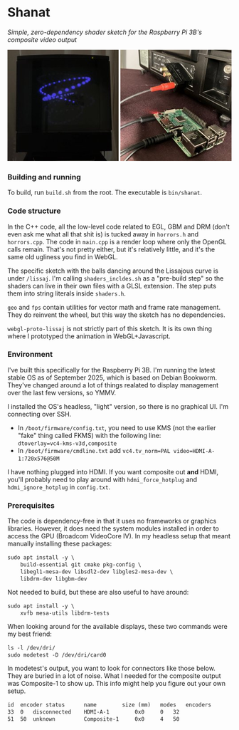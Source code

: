 # Shanat

_Simple, zero-dependency shader sketch for the Raspberry Pi 3B's composite video output_

![](photo-crt.jpg) ![](photo-back.jpg)

### Building and running

To build, run `build.sh` from the root. The executable is `bin/shanat`.

### Code structure

In the C++ code, all the low-level code related to EGL, GBM and DRM (don't even ask me what all that shit is) is tucked away in `horrors.h` and `horrors.cpp`. The code in `main.cpp` is a render loop where only the OpenGL calls remain. That's not pretty either, but it's relatively little, and it's the same old ugliness you find in WebGL.

The specific sketch with the balls dancing around the Lissajous curve is under `/lissaj`. I'm calling `shaders_incldes.sh` as a "pre-build step" so the shaders can live in their own files with a GLSL extension. The step puts them into string literals inside `shaders.h`.

`geo` and `fps` contain utilities for vector math and frame rate management. They do reinvent the wheel, but this way the sketch has no dependencies.

`webgl-proto-lissaj` is not strictly part of this sketch. It is its own thing where I prototyped the animation in WebGL+Javascript.

### Environment

I've built this specifically for the Raspberry Pi 3B. I'm running the latest stable OS as of September 2025, which is based on Debian Bookworm. They've changed around a lot of things realated to display management over the last few versions, so YMMV.

I installed the OS's headless, "light" version, so there is no graphical UI. I'm connecting over SSH.

- In `/boot/firmware/config.txt`, you need to use KMS (not the earlier "fake" thing called FKMS) with the following line:  
 `dtoverlay=vc4-kms-v3d,composite`
- In `/boot/firmware/cmdline.txt` add `vc4.tv_norm=PAL video=HDMI-A-1:720x576@50M`

I have nothing plugged into HDMI. If you want composite out **and** HDMI, you'll probably need to play around with `hdmi_force_hotplug` and `hdmi_ignore_hotplug` in `config.txt`.

### Prerequisites

The code is dependency-free in that it uses no frameworks or graphics libraries. However, it does need the system modules installed in order to access the GPU (Broadcom VideoCore IV). In my headless setup that meant manually installing these packages:

```
sudo apt install -y \
    build-essential git cmake pkg-config \
    libegl1-mesa-dev libsdl2-dev libgles2-mesa-dev \
    libdrm-dev libgbm-dev
```

Not needed to build, but these are also useful to have around:

```
sudo apt install -y \
    xvfb mesa-utils libdrm-tests
```

When looking around for the available displays, these two commands were my best friend:

```
ls -l /dev/dri/
sudo modetest -D /dev/dri/card0
```

In modetest's output, you want to look for connectors like those below. They are buried in a lot of noise. What I needed for the composite output was Composite-1 to show up. This info might help you figure out your own setup.

```
id	encoder	status		name		size (mm)	modes	encoders
33	0	disconnected	HDMI-A-1       	0x0		0	32
51	50	unknown         Composite-1    	0x0		4	50
```

